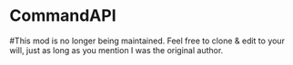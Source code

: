 CommandAPI
==========

#This mod is no longer being maintained. Feel free to clone & edit to your will, just as long as you mention I was the original author.
